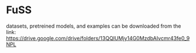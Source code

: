 # FuSS

datasets, pretreined models, and examples can be downloaded from the link:
https://drive.google.com/drive/folders/13QQIUMjy14G0MzdbAIvcmr43fe0_9NPL
